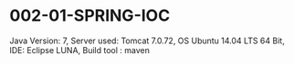 # 002-01-SPRING-IOC


Java Version: 7,
Server used:  Tomcat 7.0.72,
OS Ubuntu 14.04 LTS 64 Bit,
IDE: Eclipse LUNA,
Build tool : maven
